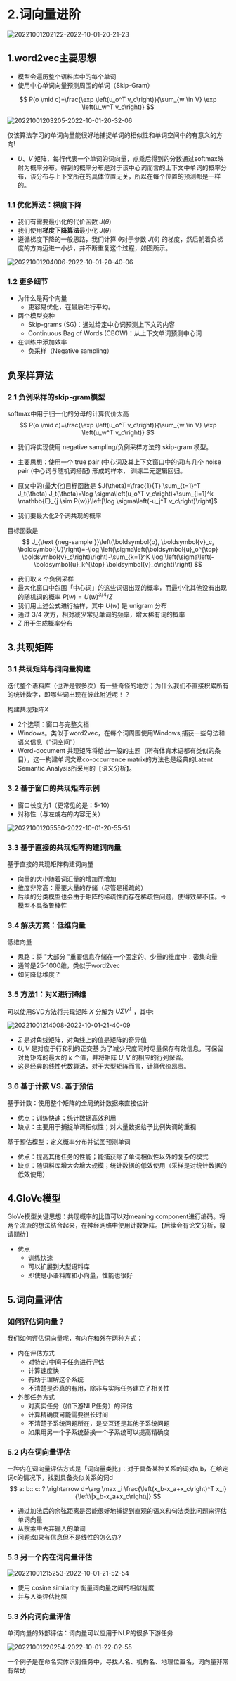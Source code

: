 # 2.词向量进阶

![20221001202122-2022-10-01-20-21-23](https://cdn.jsdelivr.net/gh/ironartisan/picRepo/20221001202122-2022-10-01-20-21-23.png)

## 1.word2vec主要思想

- 模型会遍历整个语料库中的每个单词
- 使用中心单词向量预测周围的单词（Skip-Gram）

$$
P(o \mid c)=\frac{\exp \left(u_o^T v_c\right)}{\sum_{w \in V} \exp \left(u_w^T v_c\right)}
$$

![20221001203205-2022-10-01-20-32-06](https://cdn.jsdelivr.net/gh/ironartisan/picRepo/20221001203205-2022-10-01-20-32-06.png)

仅该算法学习的单词向量能很好地捕捉单词的相似性和单词空间中的有意义的方向!

- $U 、 V$ 矩阵，每行代表一个单词的词向量，点乘后得到的分数通过softmax映射为概率分布。得到的概率分布是对于该中心词而言的上下文中单词的概率分布，该分布与上下文所在的具体位置无关，所以在每个位置的预测都是一样的。

### 1.1 优化算法：梯度下降

- 我们有需要最小化的代价函数 $J(\theta)$
- 我们使用**梯度下降算法**最小化 $J(\theta)$
- 遵循梯度下降的一般思路，我们计算 $\theta$对于参数 $J(\theta)$ 的梯度，然后朝着负梯度的方向迈进一小步，并不断重复这个过程，如图所示。

![20221001204006-2022-10-01-20-40-06](https://cdn.jsdelivr.net/gh/ironartisan/picRepo/20221001204006-2022-10-01-20-40-06.png)


### 1.2 更多细节

- 为什么是两个向量
  - 更容易优化，在最后进行平均。
- 两个模型变种
  - Skip-grams (SG)：通过给定中心词预测上下文的内容
  - Continuous Bag of Words (CBOW)：从上下文单词预测中心词
- 在训练中添加效率
  - 负采样（Negative sampling）

## 负采样算法


### 2.1 负例采样的skip-gram模型

softmax中用于归一化的分母的计算代价太高
$$
P(o \mid c)=\frac{\exp \left(u_o^T v_c\right)}{\sum_{w \in V} \exp \left(u_w^T v_c\right)}
$$
- 我们将实现使用 negative sampling/负例采样方法的 skip-gram 模型。
- 主要思想：使用一个 true pair (中心词及其上下文窗口中的词)与几个 noise pair (中心词与随机词搭配) 形成的样本， 训练二元逻辑回归。

- 原文中的(最大化)目标函数是 $J(\theta)=\frac{1}{T} \sum_{t=1}^T J_t(\theta) J_t(\theta)=\log \sigma\left(u_o^T v_c\right)+\sum_{i=1}^k \mathbb{E}_{j \sim P(w)}\left[\log \sigma\left(-u_j^T v_c\right)\right]$

- 我们要最大化2个词共现的概率

目标函数是
$$
J_{\text {neg-sample }}\left(\boldsymbol{o}, \boldsymbol{v}_c, \boldsymbol{U}\right)=-\log \left(\sigma\left(\boldsymbol{u}_o^{\top} \boldsymbol{v}_c\right)\right)-\sum_{k=1}^K \log \left(\sigma\left(-\boldsymbol{u}_k^{\top} \boldsymbol{v}_c\right)\right)
$$
- 我们取 $k$ 个负例采样
- 最大化窗口中包围「中心词」的这些词语出现的概率，而最小化其他没有出现的随机词的概率 $P(w)=U(w)^{3 / 4} / Z$
- 我们用上述公式进行抽样，其中 $U(w)$ 是 unigram 分布
- 通过 3/4 次方，相对减少常见单词的频率，增大稀有词的概率
- $Z$ 用于生成概率分布
  
## 3.共现矩阵

### 3.1 共现矩阵与词向量构建



迭代整个语料库（也许是很多次）有一些奇怪的地方；为什么我们不直接积累所有的统计数字，即哪些词出现在彼此附近呢！？

构建共现矩阵$X$ 
- 2个选项：窗口与完整文档 
- Windows。类似于word2vec，在每个词周围使用Windows,捕获一些句法和语义信息（"词空间"）
- Word-document 共现矩阵将给出一般的主题（所有体育术语都有类似的条目），这一构建单词文章co-occurrence matrix的方法也是经典的Latent Semantic Analysis所采用的【语义分析】。


### 3.2 基于窗口的共现矩阵示例

- 窗口长度为1（更常见的是：5-10） 
- 对称性（与左或右的内容无关）
  
![20221001205550-2022-10-01-20-55-51](https://cdn.jsdelivr.net/gh/ironartisan/picRepo/20221001205550-2022-10-01-20-55-51.png)


### 3.3 基于直接的共现矩阵构建词向量


基于直接的共现矩阵构建词向量
- 向量的大小随着词汇量的增加而增加 
- 维度非常高：需要大量的存储（尽管是稀疏的） 
- 后续的分类模型也会由于矩阵的稀疏性而存在稀疏性问题，使得效果不佳。->模型不具备鲁棒性
  
### 3.4 解决方案：低维向量

低维向量 
- 思路：将 "大部分 "重要信息存储在一个固定的、少量的维度中：密集向量 
- 通常是25-1000维，类似于word2vec 
- 如何降低维度？

### 3.5 方法1：对X进行降维

可以使用SVD方法将共现矩阵 $X$ 分解为 $U \Sigma V^T$ ，其中:

![20221001214008-2022-10-01-21-40-09](https://cdn.jsdelivr.net/gh/ironartisan/picRepo/20221001214008-2022-10-01-21-40-09.png)

- $\Sigma$ 是对角线矩阵，对角线上的值是矩阵的奇异值
- $U, V$ 是对应于行和列的正交基
为了减少尺度同时尽量保存有效信息，可保留对角矩阵的最大的 $k$ 个值，并将矩阵 $U, V$ 的相应的行列保留。
- 这是经典的线性代数算法，对于大型矩阵而言，计算代价昂贵。

### 3.6 基于计数 VS. 基于预估

基于计数：使用整个矩阵的全局统计数据来直接估计
- 优点：训练快速；统计数据高效利用
- 缺点：主要用于捕捉单词相似性；对大量数据给予比例失调的重视

基于预估模型：定义概率分布并试图预测单词
- 优点：提高其他任务的性能；能捕获除了单词相似性以外的复杂的模式
- 缺点：随语料库增大会增大规模；统计数据的低效使用（采样是对统计数据的低效使用）


## 4.GloVe模型

GloVe模型关键思想：共现概率的比值可以对meaning component进行编码。将两个流派的想法结合起来，在神经网络中使用计数矩阵。【后续会有论文分析，敬请期待】

- 优点
  - 训练快速
  - 可以扩展到大型语料库
  - 即使是小语料库和小向量，性能也很好

## 5.词向量评估

### 如何评估词向量？

我们如何评估词向量呢，有内在和外在两种方式：

- 内在评估方式
  - 对特定/中间子任务进行评估
  - 计算速度快
  - 有助于理解这个系统
  - 不清楚是否真的有用，除非与实际任务建立了相关性
- 外部任务方式
    - 对真实任务（如下游NLP任务）的评估
    - 计算精确度可能需要很长时间
    - 不清楚子系统问题所在，是交互还是其他子系统问题
    - 如果用另一个子系统替换一个子系统可以提高精确度
  
### 5.2 内在词向量评估

一种内在词向量评估方式是「词向量类比」：对于具备某种关系的词对a,b，在给定词c的情况下，找到具备类似关系的词d
$$
a: b:: c: ? \rightarrow d=\arg \max _i \frac{\left(x_b-x_a+x_c\right)^T x_i}{\left\|x_b-x_a+x_c\right\|}
$$
- 通过加法后的余弦距离是否能很好地捕捉到直观的语义和句法类比问题来评估单词向量
- 从搜索中丟弃输入的单词
- 问题:如果有信息但不是线性的怎么办?

### 5.3 另一个内在词向量评估

![20221001215253-2022-10-01-21-52-54](https://cdn.jsdelivr.net/gh/ironartisan/picRepo/20221001215253-2022-10-01-21-52-54.png)

- 使用 cosine similarity 衡量词向量之间的相似程度
- 并与人类评估比照

### 5.3 外向词向量评估

单词向量的外部评估：词向量可以应用于NLP的很多下游任务

![20221001220254-2022-10-01-22-02-55](https://cdn.jsdelivr.net/gh/ironartisan/picRepo/20221001220254-2022-10-01-22-02-55.png)

一个例子是在命名实体识别任务中，寻找人名、机构名、地理位置名，词向量非常有帮助



